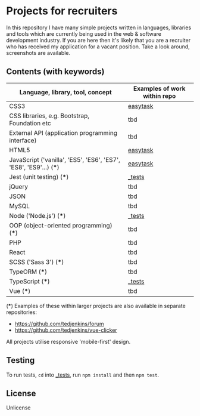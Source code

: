 # Projects for recruiters

In this repository I have many simple projects written in languages, libraries and tools which are currently being used in the web & software development industry. If you are here then it's likely that you are a recruiter who has received my application for a vacant position. Take a look around, screenshots are available.

## Contents (with keywords)

| Language, library, tool, concept                                      | Examples of work within repo |
| --------------------------------------------------------------------- | ---------------------------- |
| CSS3                                                                  | [easytask](easytask)         |
| CSS libraries, e.g. Bootstrap, Foundation etc                         | tbd                          |
| External API (application programming interface)                      | tbd                          |
| HTML5                                                                 | [easytask](easytask)         |
| JavaScript ('vanilla', 'ES5', 'ES6', 'ES7', 'ES8', 'ES9'...) (**\***) | [easytask](easytask)         |
| Jest (unit testing) (**\***)                                          | [\_tests](_tests)            |
| jQuery                                                                | tbd                          |
| JSON                                                                  | tbd                          |
| MySQL                                                                 | tbd                          |
| Node ('Node.js') (**\***)                                             | [\_tests](_tests)            |
| OOP (object-oriented programming) (**\***)                            | tbd                          |
| PHP                                                                   | tbd                          |
| React                                                                 | tbd                          |
| SCSS ('Sass 3') (**\***)                                              | tbd                          |
| TypeORM (**\***)                                                      | tbd                          |
| TypeScript (**\***)                                                   | [\_tests](_tests)            |
| Vue (**\***)                                                          | tbd                          |

(**\***) Examples of these within larger projects are also available in separate repositories:

- https://github.com/tedjenkins/forum
- https://github.com/tedjenkins/vue-clicker

All projects utilise responsive 'mobile-first' design.

## Testing

To run tests, `cd` into [\_tests](_tests), run `npm install` and then `npm test`.

## License

Unlicense
